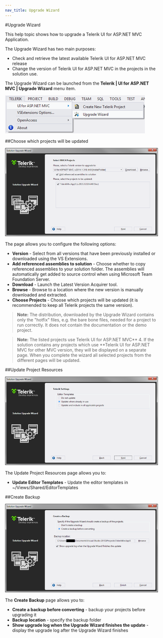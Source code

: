 ```yaml
---
nav_title: Upgrade Wizard
---
```


#Upgrade Wizard

This help topic shows how to upgrade a Telerik UI for ASP.NET MVC Application.

The Upgrade Wizard has two main purposes:

- Check and retrieve the latest available Telerik UI for ASP.NET MVC  release
- Change the version of Telerik UI for ASP.NET MVC in the projects in the solution use.

The Upgrade Wizard can be launched from the **Telerik | UI for ASP.NET MVC | Upgrade Wizard** menu item.

![Choose projects](/getting-started/using-kendo-with/aspnet-mvc/vs-integration/images/upgrade_menu.png)

##Choose which projects will be updated

![update Project Resources](/getting-started/using-kendo-with/aspnet-mvc/vs-integration/images/upgrade1.png)

The page allows you to configure the following options:

- **Version** - Select from all versions that have been previously installed or downloaded using the VS Extensions.
- **Add referenced assemblies to solution** - Choose whether to copy referenced assemblies to your solution folder. The assemblies will automatically get added to source control when using Microsoft Team Foundation Server.
- **Download** - Launch the Latest Version Acquirer tool.
- **Browse** - Browse to a location where the new version is manually downloaded and extracted.
- **Choose Projects** - Choose which projects will be updated (it is recommended to keep all Telerik projects the same version).

> **Note:**
The distribution, downloaded by the Upgrade Wizard contains only the "hotfix" files, e.g. the bare bone files, needed for a project to run correctly. It does not contain the documentation or the demo project.

> **Note:**
The listed projects use Telerik UI for ASP.NET MVC** 4. If the solution contains any projects which use **Telerik UI for ASP.NET MVC for other MVC version, they will be displayed on a separate page. When you complete the wizard all selected projects from the different pages will be updated.

##Update Project Resources

![Update Project Resources](/getting-started/using-kendo-with/aspnet-mvc/vs-integration/images/upgrade2.png)

The Update Project Resources page allows you to:

- **Update Editor Templates** - Update the editor templates in ~/Views/Shared/EditorTemplates

##Create Backup

![Create Backup](/getting-started/using-kendo-with/aspnet-mvc/vs-integration/images/upgrade3.png)

The **Create Backup** page allows you to:

- **Create a backup before converting** - backup your projects before upgrading it
- **Backup location** - specify the backup folder
- **Show upgrade log when the Upgrade Wizard finishes the update** - display the upgrade log after the Upgrade Wizard finishes
